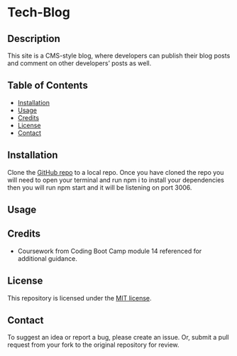 # Tech-Blog

## Description

This site is a CMS-style blog, where developers can publish their blog posts and comment on other developers’ posts as well.

## Table of Contents

- [Installation](#installation)
- [Usage](#usage)
- [Credits](#credits)
- [License](#license)
- [Contact](#contact)


## Installation

Clone the [GitHub repo](https://github.com/marissa424/Tech-Blog) to a local repo. 
Once you have cloned the repo you will need to open your terminal and run npm i to install your dependencies then you will run npm start and it will be listening on port 3006.

## Usage


## Credits

* Coursework from Coding Boot Camp module 14 referenced for additional guidance.


## License

This repository is licensed under the [MIT license](https://choosealicense.com/licenses/mit/).


## Contact

To suggest an idea or report a bug, please create an issue. Or, submit a pull request from your fork to the original repository for review.